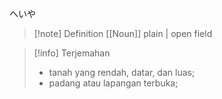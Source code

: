 へいや
>[!note] Definition
>[[Noun]]
>plain | open field

>[!info] Terjemahan
>- tanah yang rendah, datar, dan luas;  
>- padang atau lapangan terbuka;
